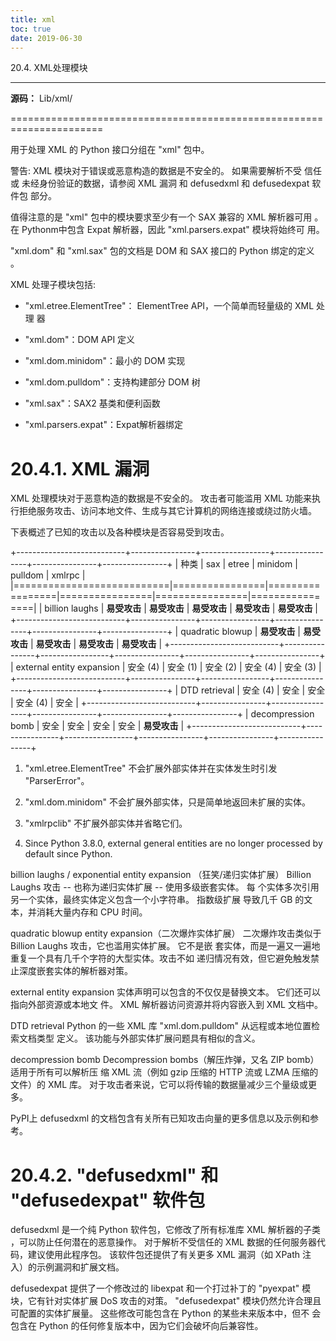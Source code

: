 ```yaml
---
title: xml
toc: true
date: 2019-06-30
---
```

20.4. XML处理模块
*****************

**源码：** Lib/xml/

======================================================================

用于处理 XML 的 Python 接口分组在 "xml" 包中。

警告: XML 模块对于错误或恶意构造的数据是不安全的。 如果需要解析不受
  信任或 未经身份验证的数据，请参阅 XML 漏洞 和 defusedxml 和
  defusedexpat 软 件包 部分。

值得注意的是 "xml" 包中的模块要求至少有一个 SAX 兼容的 XML 解析器可用
。在 Pythonm中包含 Expat 解析器，因此 "xml.parsers.expat" 模块将始终可
用。

"xml.dom" 和 "xml.sax" 包的文档是 DOM 和 SAX 接口的 Python 绑定的定义
。

XML 处理子模块包括:

* "xml.etree.ElementTree"： ElementTree API，一个简单而轻量级的 XML 处
  理 器

* "xml.dom"：DOM API 定义

* "xml.dom.minidom"：最小的 DOM 实现

* "xml.dom.pulldom"：支持构建部分 DOM 树

* "xml.sax"：SAX2 基类和便利函数

* "xml.parsers.expat"：Expat解析器绑定


20.4.1. XML 漏洞
================

XML 处理模块对于恶意构造的数据是不安全的。 攻击者可能滥用 XML 功能来执
行拒绝服务攻击、访问本地文件、生成与其它计算机的网络连接或绕过防火墙。

下表概述了已知的攻击以及各种模块是否容易受到攻击。

+---------------------------+----------------+-----------------+----------------+----------------+----------------+
| 种类                      | sax            | etree           | minidom        | pulldom        | xmlrpc         |
|===========================|================|=================|================|================|================|
| billion laughs            | **易受攻击**   | **易受攻击**    | **易受攻击**   | **易受攻击**   | **易受攻击**   |
+---------------------------+----------------+-----------------+----------------+----------------+----------------+
| quadratic blowup          | **易受攻击**   | **易受攻击**    | **易受攻击**   | **易受攻击**   | **易受攻击**   |
+---------------------------+----------------+-----------------+----------------+----------------+----------------+
| external entity expansion | 安全 (4)       | 安全 (1)        | 安全 (2)       | 安全 (4)       | 安全 (3)       |
+---------------------------+----------------+-----------------+----------------+----------------+----------------+
| DTD retrieval             | 安全 (4)       | 安全            | 安全           | 安全 (4)       | 安全           |
+---------------------------+----------------+-----------------+----------------+----------------+----------------+
| decompression bomb        | 安全           | 安全            | 安全           | 安全           | **易受攻击**   |
+---------------------------+----------------+-----------------+----------------+----------------+----------------+

1. "xml.etree.ElementTree" 不会扩展外部实体并在实体发生时引发
   "ParserError"。

2. "xml.dom.minidom" 不会扩展外部实体，只是简单地返回未扩展的实体。

3. "xmlrpclib" 不扩展外部实体并省略它们。

4. Since Python 3.8.0, external general entities are no longer
   processed by default since Python.

billion laughs / exponential entity expansion （狂笑/递归实体扩展）
   Billion Laughs 攻击 -- 也称为递归实体扩展 -- 使用多级嵌套实体。 每
   个实体多次引用另一个实体，最终实体定义包含一个小字符串。 指数级扩展
   导致几千 GB 的文本，并消耗大量内存和 CPU 时间。

quadratic blowup entity expansion（二次爆炸实体扩展）
   二次爆炸攻击类似于 Billion Laughs 攻击，它也滥用实体扩展。 它不是嵌
   套实体，而是一遍又一遍地重复一个具有几千个字符的大型实体。攻击不如
   递归情况有效，但它避免触发禁止深度嵌套实体的解析器对策。

external entity expansion
   实体声明可以包含的不仅仅是替换文本。 它们还可以指向外部资源或本地文
   件。 XML 解析器访问资源并将内容嵌入到 XML 文档中。

DTD retrieval
   Python 的一些 XML 库 "xml.dom.pulldom" 从远程或本地位置检索文档类型
   定义。 该功能与外部实体扩展问题具有相似的含义。

decompression bomb
   Decompression bombs（解压炸弹，又名 ZIP bomb）适用于所有可以解析压
   缩 XML 流（例如 gzip 压缩的 HTTP 流或 LZMA 压缩的文件）的 XML 库。
   对于攻击者来说，它可以将传输的数据量减少三个量级或更多。

PyPI上 defusedxml 的文档包含有关所有已知攻击向量的更多信息以及示例和参
考。


20.4.2. "defusedxml" 和 "defusedexpat" 软件包
=============================================

defusedxml 是一个纯 Python 软件包，它修改了所有标准库 XML 解析器的子类
，可以防止任何潜在的恶意操作。 对于解析不受信任的 XML 数据的任何服务器代
码，建议使用此程序包。 该软件包还提供了有关更多 XML 漏洞（如 XPath 注
入）的示例漏洞和扩展文档。

defusedexpat 提供了一个修改过的 libexpat 和一个打过补丁的 "pyexpat" 模
块，它有针对实体扩展 DoS 攻击的对策。 "defusedexpat" 模块仍然允许合理且
可配置的实体扩展量。 这些修改可能包含在 Python 的某些未来版本中，但不
会包含在 Python 的任何修复版本中，因为它们会破坏向后兼容性。
